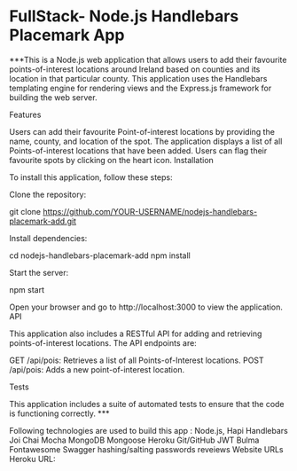 # FullStack- Node.js Handlebars Placemark App

***This is a Node.js web application that allows users to add their favourite points-of-interest locations around Ireland based on counties and its location in that particular county. This application uses the Handlebars templating engine for rendering views and the Express.js framework for building the web server.

Features

Users can add their favourite Point-of-interest locations by providing the name, county, and location of the spot. The application displays a list of all Points-of-interest locations that have been added. Users can flag their favourite spots by clicking on the heart icon. Installation

To install this application, follow these steps:

Clone the repository:

git clone https://github.com/YOUR-USERNAME/nodejs-handlebars-placemark-add.git

Install dependencies:

cd nodejs-handlebars-placemark-add npm install

Start the server:

npm start

Open your browser and go to http://localhost:3000 to view the application. API

This application also includes a RESTful API for adding and retrieving points-of-interest locations. The API endpoints are:

GET /api/pois: Retrieves a list of all Points-of-Interest locations. POST /api/pois: Adds a new point-of-interest location.

Tests

This application includes a suite of automated tests to ensure that the code is functioning correctly. ***

Following technologies are used to build this app :
Node.js,
Hapi
Handlebars
Joi
Chai
Mocha
MongoDB
Mongoose
Heroku
Git/GitHub
JWT
Bulma
Fontawesome
Swagger
hashing/salting passwords
reveiews
Website URLs
Heroku URL:
